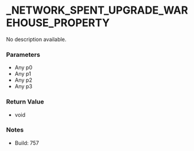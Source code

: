 # _NETWORK_SPENT_UPGRADE_WAREHOUSE_PROPERTY

No description available.

### Parameters
* Any p0
* Any p1
* Any p2
* Any p3

### Return Value
* void

### Notes
* Build: 757

